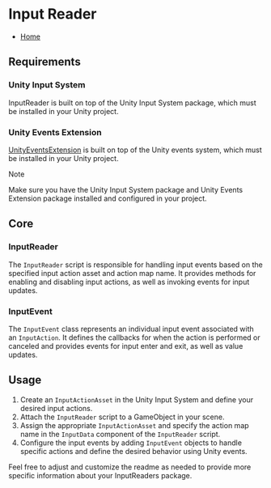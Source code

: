 # Input Reader
- [Home](https://github.com/Created-by-Catalyst/Internal-Unity-Packages/tree/development)

## Requirements

### Unity Input System
InputReader is built on top of the Unity Input System package, which must be installed in your Unity project.

### Unity Events Extension
[UnityEventsExtension](https://github.com/Created-by-Catalyst/Internal-Unity-Packages/tree/UnityEventsExtension) is built on top of the Unity events system, which must be installed in your Unity project.


> [!note]
> Make sure you have the Unity Input System package and Unity Events Extension package installed and configured in your project.

## Core

### InputReader
The `InputReader` script is responsible for handling input events based on the specified input action asset and action map name. It provides methods for enabling and disabling input actions, as well as invoking events for input updates.

### InputEvent
The `InputEvent` class represents an individual input event associated with an `InputAction`. It defines the callbacks for when the action is performed or canceled and provides events for input enter and exit, as well as value updates.

## Usage

1. Create an `InputActionAsset` in the Unity Input System and define your desired input actions.
2. Attach the `InputReader` script to a GameObject in your scene.
3. Assign the appropriate `InputActionAsset` and specify the action map name in the `InputData` component of the `InputReader` script.
4. Configure the input events by adding `InputEvent` objects to handle specific actions and define the desired behavior using Unity events.

Feel free to adjust and customize the readme as needed to provide more specific information about your InputReaders package.
